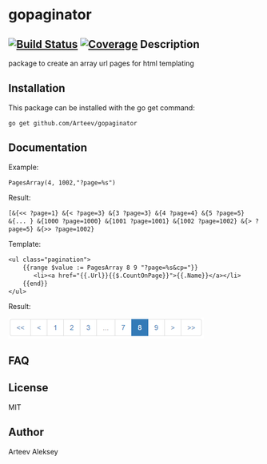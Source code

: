gopaginator
==========

[![Build Status](https://travis-ci.org/arteev/gopaginator.svg)](https://travis-ci.org/arteev/gopaginator)
[![Coverage](http://gocover.io/_badge/github.com/arteev/gopaginator)](http://gocover.io/github.com/arteev/gopaginator) 
Description
-----------

package to create an array url pages for html templating

Installation
------------

This package can be installed with the go get command:

    go get github.com/Arteev/gopaginator
    
Documentation
-------------

Example:

    PagesArray(4, 1002,"?page=%s")

Result:

    [&{<< ?page=1} &{< ?page=3} &{3 ?page=3} &{4 ?page=4} &{5 ?page=5}
    &{... } &{1000 ?page=1000} &{1001 ?page=1001} &{1002 ?page=1002} &{> ?page=5} &{>> ?page=1002}   

Template:

    <ul class="pagination">
        {{range $value := PagesArray 8 9 "?page=%s&cp="}}            
           <li><a href="{{.Url}}{{$.CountOnPage}}">{{.Name}}</a></li>            
        {{end}}
    </ul>
Result:
    
![Paginator](/sample.pages.png)

FAQ
---


License
-------

  MIT

Author
------

Arteev Aleksey
